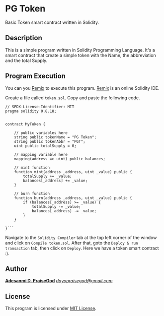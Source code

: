 # PG Token

Basic Token smart contract written in Solidity.

## Description

This is a simple program written in Solidity Programming Language. It's a smart contract that create a simple token with the Name, the abbreviation and the total Supply.

## Program Execution

You can you [Remix](https://remix.ethereum.org) to execute this program. [Remix](https://remix.ethereum.org) is an online Solidity IDE.

Create a file called `token.sol`. Copy and paste the following code.

````solidity
// SPDX-License-Identifier: MIT
pragma solidity 0.8.18;


contract MyToken {

    // public variables here
    string public tokenName = "PG Token";
    string public tokenAbbr = "PGT";
    uint public totalSupply = 0;

    // mapping variable here
    mapping(address => uint) public balances;

    // mint function
    function mint(address _address, uint _value) public {
        totalSupply += _value;
        balances[_address] += _value;
    }

    // burn function
    function burn(address _address, uint _value) public {
        if (balances[_address] >= _value) {
            totalSupply -= _value;
            balances[_address] -= _value;
        }
    }

}```
````

Navigate to the `Solidity Compiler` tab at the top left corner of the window and click on `Compile token.sol`. After that, goto the `Deploy & run transaction` tab, then click on `Deploy`. Here we have a token smart contract :).

## Author

**[Adesanmi D. PraiseGod](https://www.linkedin.com/in/praisegod)**
_[dayopraisegod@gmail.com](dayopraisegod@gmail.com)_

## License

This program is licensed under [MIT License](./LICENSE).
